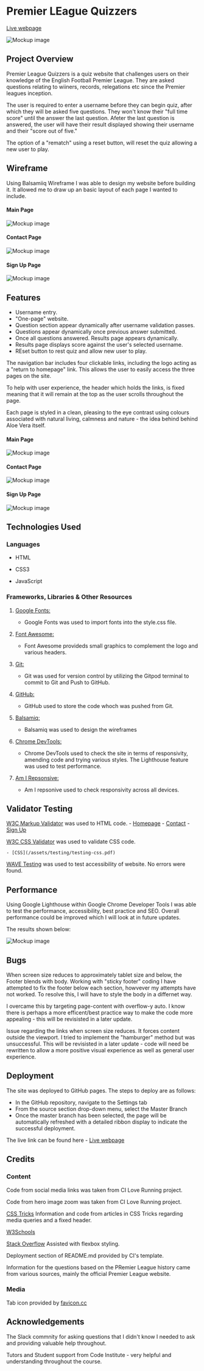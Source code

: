 # Premier LEague Quizzers

[Live webpage]()

![Mockup image](/assets/testing/)

## Project Overview

Premier League Quizzers is a quiz website that challenges users on their knowledge of the English Football Premier League. They are asked questions relating to wiiners, records, relegations etc since the Premier leagues inception.

The user is required to enter a username before they can begin quiz, after which they will be asked five questions. They won't know their "full time score" until the answer the last question. Afeter the last question is answered, the user will have their result displayed showing their username and their "score out of five."

The option of a "rematch" using a reset button, will reset the quiz allowing a new user to play.

## Wireframe

Using Balsamiiq Wireframe I was able to design my website before building it. It allowed me to draw up an basic layout of each page I wanted to include.

#### Main Page

![Mockup image](/assets/images/readme-images/)

#### Contact Page

![Mockup image](/assets/images/readme-images/)

#### Sign Up Page

![Mockup image](/assets/images/readme-images/)

## Features

- Username entry.
- "One-page" website.
- Question section appear dynamically after username validation passes.
- Questions appear dynamically once previous answer submitted.
- Once all questions answered. Results page appears dynamically.
- Results page displays score against the user's selected username.
- REset button to rest quiz and allow new user to play.

The navigation bar includes four clickable links, including the logo acting as a "return to homepage" link. This allows the user to easily access the three pages on the site.

To help with user experience, the header which holds the links, is fixed meaning that it will remain at the top as the user scrolls throughout the page.

Each page is styled in a clean, pleasing to the eye contrast using colours associated with natural living, calmness and nature - the idea behind behind Aloe Vera itself.

#### Main Page

![Mockup image](/assets/testing/)

#### Contact Page

![Mockup image](/assets/testing/)

#### Sign Up Page

![Mockup image](/assets/testing/)

## Technologies Used

### Languages

- HTML

- CSS3

- JavaScript

### Frameworks, Libraries & Other Resources

1. [Google Fonts:](https://fonts.google.com/)
    - Google Fonts was used to import fonts into the style.css file.

1. [Font Awesome:](https://fontawesome.com/)
    - Font Awesome provideds small graphics to complement the logo and various headers.

1. [Git:](https://git-scm.com/)
    - Git was used for version control by utilizing the Gitpod terminal to commit to Git and Push to GitHub.

1. [GitHub:](https://github.com/)
    - GitHub used to store the code whoch was pushed from Git.

1. [Balsamiq:](https://balsamiq.com/)
    - Balsamiq was used to design the wireframes

1. [Chrome DevTools:](https://developer.chrome.com/docs/devtools/)
    - Chrome DevTools used to check the site in terms of responsivity, amending code and trying various styles. The Lighthouse feature was used to test performance.

1. [Am I Repsonsive:](https://ui.dev/amiresponsive)
    - Am I repsonive used to check responsivity across all devices.


## Validator Testing

[W3C Markup Validator](https://jigsaw.w3.org/css-validator/#validate_by_input) was used to HTML code.
    - [Homepage](/assets/testing/testing-html-homepage.pdf)
    - [Contact](/assets/testing/testing-html-contact.pdf)
    - [Sign Up](/assets/testing/testing-html-signup.pdf)

[W3C CSS Validator](https://jigsaw.w3.org/css-validator/#validate_by_input) was used to validate CSS code.

    - [CSS](/assets/testing/testing-css.pdf)

[WAVE Testing](https://chrome.google.com/webstore/detail/wave-evaluation-tool/jbbplnpkjmmeebjpijfedlgcdilocofh) was used to test accessibility of website. No errors were found.

## Performance

Using Google Lighthouse within Google Chrome Developer Tools I was able to test the performance, accessibility, best practice and SEO. Overall performance could be improved which I will look at in future updates.

The results shown below:

![Mockup image](/assets/testing/)

## Bugs

When screen size reduces to approximately tablet size and below, the Footer blends with body. Working with "sticky footer" coding I have attempted to fix the footer below each section, howvever my attempts have not worked. To resolve this, I will have to style the body in a differnet way.

I overcame this by targeting page-content with overflow-y auto. I know there is perhaps a more efficent/best practice way to make the code more appealing - this will be revisisted in a later update.

Issue regarding the links when screen size reduces. It forces content outside the viewport. I tried to implement the "hamburger" method but was unsuccessful. This will be revisisted in a later update - code will need be rewritten to allow a more positive visual experience as well as general user experience.

## Deployment

The site was deployed to GitHub pages. The steps to deploy are as follows:

- In the GitHub repository, navigate to the Settings tab
- From the source section drop-down menu, select the Master Branch
- Once the master branch has been selected, the page will be automatically refreshed with a detailed ribbon display to indicate the successful deployment.

The live link can be found here - [Live webpage]()

## Credits

### Content

Code from social media links was taken from CI Love Running project.

Code from hero image zoom was taken from CI Love Running project.

[CSS Tricks](https://css-tricks.com/) Information and code from articles in CSS Tricks regarding media queries and a fixed header.

[W3Schools](https://www.w3schools.com/)

[Stack Overflow](https://stackoverflow.com/) Assisted with flexbox styling.

Deployment section of README.md provided by CI's template.

Information for the questions based on the PRemier League history came from various sources, mainly the official Premier League website.

### Media

Tab icon provided by [favicon.cc](https://www.favicon.cc/?action=search&keywords=football/)

## Acknowledgements

The Slack commnity for asking questions that I didn't know I needed to ask and providing valuable help throughout.

Tutors and Student support from Code Institute - very helpful and understanding throughout the course.
